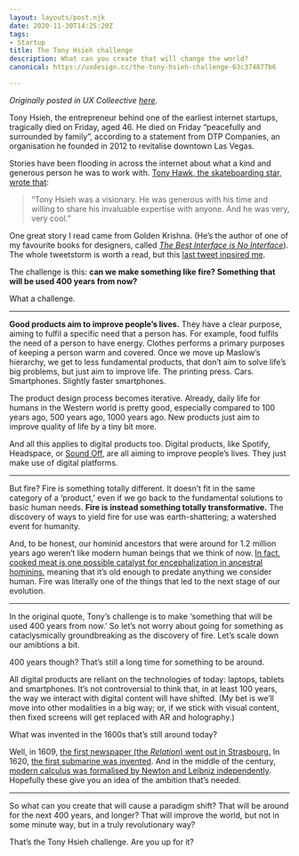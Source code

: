 ```yaml
---
layout: layouts/post.njk
date: 2020-11-30T14:25:20Z
tags:
- Startup
title: The Tony Hsieh challenge
description: What can you create that will change the world?
canonical: https://uxdesign.cc/the-tony-hsieh-challenge-63c374877b6

---
```

_Originally posted in UX Colleective_ [_here_](https://uxdesign.cc/the-tony-hsieh-challenge-63c374877b6)_._

Tony Hsieh, the entrepreneur behind one of the earliest internet startups, tragically died on Friday, aged 46. He died on Friday “peacefully and surrounded by family”, according to a statement from DTP Companies, an organisation he founded in 2012 to revitalise downtown Las Vegas.

Stories have been flooding in across the internet about what a kind and generous person he was to work with. [Tony Hawk, the skateboarding star, wrote that](https://twitter.com/tonyhawk/status/1332580911825633285):

> “Tony Hsieh was a visionary. He was generous with his time and willing to share his invaluable expertise with anyone. And he was very, very cool.”

One great story I read came from Golden Krishna. (He’s the author of one of my favourite books for designers, called [_The Best Interface is No Interface_](http://www.nointerface.com/book/)). The whole tweetstorm is worth a read, but this [last tweet inpsired me](https://twitter.com/goldenkrishna/status/1332953847539458048).

The challenge is this: **can we make something like fire? Something that will be used 400 years from now?**

What a challenge.

***

**Good products aim to improve people’s lives.** They have a clear purpose, aiming to fulfil a specific need that a person has. For example, food fulfils the need of a person to have energy. Clothes performs a primary purposes of keeping a person warm and covered. Once we move up Maslow’s hierarchy, we get to less fundamental products, that don’t aim to solve life’s big problems, but just aim to improve life. The printing press. Cars. Smartphones. Slightly faster smartphones.

The product design process becomes iterative. Already, daily life for humans in the Western world is pretty good, especially compared to 100 years ago, 500 years ago, 1000 years ago. New products just aim to improve quality of life by a tiny bit more.

And all this applies to digital products too. Digital products, like Spotify, Headspace, or [Sound Off](https://medium.com/sound-off), are all aiming to improve people’s lives. They just make use of digital platforms.

***

But fire? Fire is something totally different. It doesn’t fit in the same category of a ‘product,’ even if we go back to the fundamental solutions to basic human needs. **Fire is instead something totally transformative.** The discovery of ways to yield fire for use was earth-shattering; a watershed event for humanity.

And, to be honest, our hominid ancestors that were around for 1.2 million years ago weren’t like modern human beings that we think of now. [In fact, cooked meat is one possible catalyst for encephalization in ancestral hominins](http://soar.wichita.edu/xmlui/bitstream/handle/10057/3899/LAJ_2010_v.40.pdf#page=27), meaning that it’s old enough to predate anything we consider human. Fire was literally one of the things that led to the next stage of our evolution.

***

In the original quote, Tony’s challenge is to make ‘something that will be used 400 years from now.’ So let’s not worry about going for something as cataclysmically groundbreaking as the discovery of fire. Let’s scale down our amibtions a bit.

400 years though? That’s still a long time for something to be around.

All digital products are reliant on the technologies of today: laptops, tablets and smartphones. It’s not controversial to think that, in at least 100 years, the way we interact with digital content will have shifted. (My bet is we’ll move into other modalities in a big way; or, if we stick with visual content, then fixed screens will get replaced with AR and holography.)

What was invented in the 1600s that’s still around today?

Well, in 1609, [the first newspaper (the _Relation_) went out in Strasbourg.](https://en.wikipedia.org/wiki/Johann_Carolus) In 1620, [the first submarine was invented](https://en.wikipedia.org/wiki/Cornelis_Drebbel). And in the middle of the century, [modern calculus was formalised by Newton and Leibniz independently](https://en.wikipedia.org/wiki/Calculus#Modern). Hopefully these give you an idea of the ambition that’s needed.

***

So what can you create that will cause a paradigm shift? That will be around for the next 400 years, and longer? That will improve the world, but not in some minute way, but in a truly revolutionary way?

That’s the Tony Hsieh challenge. Are you up for it?